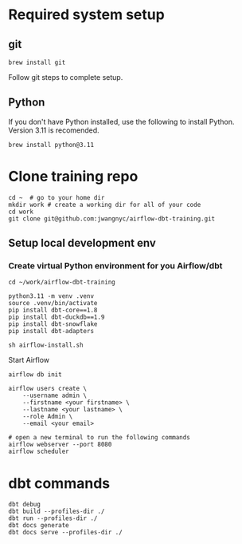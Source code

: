 

# Required system setup
## git

```
brew install git
```

Follow git steps to complete setup.

## Python
If you don't have Python installed, use the following to install Python. Version 3.11 is recomended.
```
brew install python@3.11
```


# Clone training repo

```
cd ~  # go to your home dir
mkdir work # create a working dir for all of your code
cd work
git clone git@github.com:jwangnyc/airflow-dbt-training.git
```

## Setup local development env

### Create virtual Python environment for you Airflow/dbt

```
cd ~/work/airflow-dbt-training

python3.11 -m venv .venv
source .venv/bin/activate
pip install dbt-core==1.8
pip install dbt-duckdb==1.9
pip install dbt-snowflake
pip install dbt-adapters

sh airflow-install.sh

```
Start Airflow

```
airflow db init

airflow users create \
    --username admin \
    --firstname <your firstname> \
    --lastname <your lastname> \
    --role Admin \
    --email <your email>

# open a new terminal to run the following commands
airflow webserver --port 8080
airflow scheduler
```

# dbt commands

```
dbt debug
dbt build --profiles-dir ./  
dbt run --profiles-dir ./  
dbt docs generate
dbt docs serve --profiles-dir ./  

```